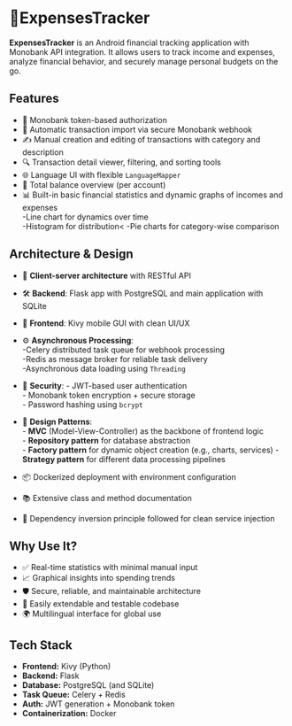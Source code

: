 # 💸ExpensesTracker
**ExpensesTracker** is an Android financial tracking application with Monobank API integration. It allows users to track income and expenses, analyze financial behavior, and securely manage personal budgets on the go.

## Features

- 🔐 Monobank token-based authorization
- 🔄 Automatic transaction import via secure Monobank webhook 
- ✍️ Manual creation and editing of transactions with category and description  
- 🔍 Transaction detail viewer, filtering, and sorting tools  
- 🌐 Language UI with flexible `LanguageMapper`  
- 💱 Total balance overview (per account)  
- 📊 Built-in basic financial statistics and dynamic graphs of incomes and expenses<br>
        -Line chart for dynamics over time   
        -Histogram for distribution< 
        -Pie charts for category-wise comparison

## Architecture & Design

- 🧭 **Client-server architecture** with RESTful API  
- 🛠️ **Backend**: Flask app with PostgreSQL and main application with SQLite
- 📱 **Frontend**: Kivy mobile GUI with clean UI/UX  
- ⚙️ **Asynchronous Processing**:<br> 
          -Celery distributed task queue for webhook processing<br> 
          -Redis as message broker for reliable task delivery<br> 
          -Asynchronous data loading using `Threading`<br> 
  
- 🔐 **Security**:
          - JWT-based user authentication  
          - Monobank token encryption + secure storage  
          - Password hashing using `bcrypt`
    
- 📂 **Design Patterns**:<br> 
          - **MVC** (Model-View-Controller) as the backbone of frontend logic  
          - **Repository pattern** for database abstraction  
          - **Factory pattern** for dynamic object creation (e.g., charts, services)
          - **Strategy pattern** for different data processing pipelines
  
- 📦 Dockerized deployment with environment configuration  
- 📚 Extensive class and method documentation  
- 🔄 Dependency inversion principle followed for clean service injection

## Why Use It?

- ✅ Real-time statistics with minimal manual input  
- 📈 Graphical insights into spending trends  
- 🛡️ Secure, reliable, and maintainable architecture  
- 🔧 Easily extendable and testable codebase  
- 🌍 Multilingual interface for global use

## Tech Stack

- **Frontend:** Kivy (Python)  
- **Backend:** Flask  
- **Database:** PostgreSQL (and SQLite)
- **Task Queue:** Celery + Redis  
- **Auth:** JWT generation + Monobank token  
- **Containerization:** Docker
